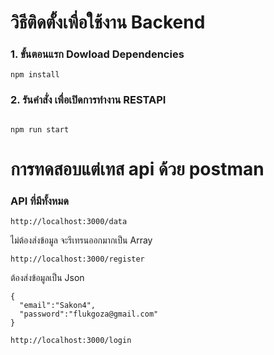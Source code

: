 # วิธีติดตั้งเพื่อใช้งาน Backend
### 1. ขั้นตอนแรก Dowload Dependencies
```
npm install 
```
### 2. รันคำสั่ง เพื่อเปิดการทำงาน RESTAPI
```

npm run start
```

# การทดสอบแต่เทส api ด้วย postman
### API ที่มีทั้งหมด
```
http://localhost:3000/data
```
ไม่ต้องส่งข้อมูล
จะรีเทรนออกมากเป็น Array
```
http://localhost:3000/register
```
ต้องส่งข้อมูลเป็น Json 
```
{
  "email":"Sakon4", 
  "password":"flukgoza@gmail.com"
}
```
```
http://localhost:3000/login
```

